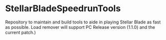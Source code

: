 # StellarBladeSpeedrunTools
Repository to maintain and build tools to aide in playing Stellar Blade as fast as possible. Load remover will support PC Release version (1.1.0) and the current patch.)
